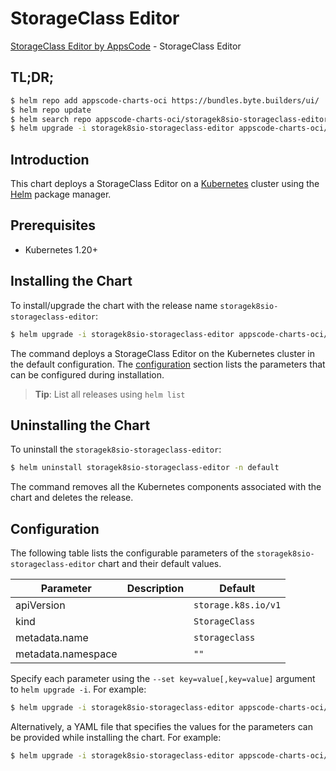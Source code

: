 # StorageClass Editor

[StorageClass Editor by AppsCode](https://appscode.com) - StorageClass Editor

## TL;DR;

```bash
$ helm repo add appscode-charts-oci https://bundles.byte.builders/ui/
$ helm repo update
$ helm search repo appscode-charts-oci/storagek8sio-storageclass-editor --version=v0.6.0
$ helm upgrade -i storagek8sio-storageclass-editor appscode-charts-oci/storagek8sio-storageclass-editor -n default --create-namespace --version=v0.6.0
```

## Introduction

This chart deploys a StorageClass Editor on a [Kubernetes](http://kubernetes.io) cluster using the [Helm](https://helm.sh) package manager.

## Prerequisites

- Kubernetes 1.20+

## Installing the Chart

To install/upgrade the chart with the release name `storagek8sio-storageclass-editor`:

```bash
$ helm upgrade -i storagek8sio-storageclass-editor appscode-charts-oci/storagek8sio-storageclass-editor -n default --create-namespace --version=v0.6.0
```

The command deploys a StorageClass Editor on the Kubernetes cluster in the default configuration. The [configuration](#configuration) section lists the parameters that can be configured during installation.

> **Tip**: List all releases using `helm list`

## Uninstalling the Chart

To uninstall the `storagek8sio-storageclass-editor`:

```bash
$ helm uninstall storagek8sio-storageclass-editor -n default
```

The command removes all the Kubernetes components associated with the chart and deletes the release.

## Configuration

The following table lists the configurable parameters of the `storagek8sio-storageclass-editor` chart and their default values.

|     Parameter      | Description |            Default             |
|--------------------|-------------|--------------------------------|
| apiVersion         |             | <code>storage.k8s.io/v1</code> |
| kind               |             | <code>StorageClass</code>      |
| metadata.name      |             | <code>storageclass</code>      |
| metadata.namespace |             | <code>""</code>                |


Specify each parameter using the `--set key=value[,key=value]` argument to `helm upgrade -i`. For example:

```bash
$ helm upgrade -i storagek8sio-storageclass-editor appscode-charts-oci/storagek8sio-storageclass-editor -n default --create-namespace --version=v0.6.0 --set apiVersion=storage.k8s.io/v1
```

Alternatively, a YAML file that specifies the values for the parameters can be provided while
installing the chart. For example:

```bash
$ helm upgrade -i storagek8sio-storageclass-editor appscode-charts-oci/storagek8sio-storageclass-editor -n default --create-namespace --version=v0.6.0 --values values.yaml
```
